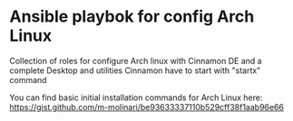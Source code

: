 # Ansible playbok for config Arch Linux
Collection of roles for configure Arch linux with Cinnamon DE and a complete Desktop and utilities
Cinnamon have to start with "startx" command

You can find basic initial installation commands for Arch Linux here:
https://gist.github.com/m-molinari/be93633337110b529cff38f1aab96e66
